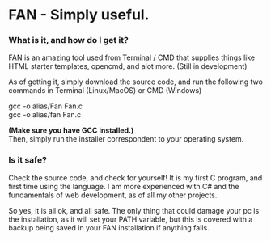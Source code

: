 # FAN - Simply useful.
### What is it, and how do I get it?
FAN is an amazing tool used from Terminal / CMD that supplies things like HTML starter templates, opencmd, and alot more. (Still in development)

As of getting it, simply download the source code, and run the following two commands in Terminal (Linux/MacOS) or CMD (Windows)

gcc -o alias/Fan Fan.c<br>
gcc -o alias/fan Fan.c

<b>(Make sure you have GCC installed.)</b><br>
Then, simply run the installer correspondent to your operating system.

### Is it safe?
Check the source code, and check for yourself!
It is my first C program, and first time using the language. I am more experienced with C# and the fundamentals of web development, as of all my other projects.

So yes, it is all ok, and all safe. The only thing that could damage your pc is the installation, as it will set your PATH variable, but this is covered
with a backup being saved in your FAN installation if anything fails.

